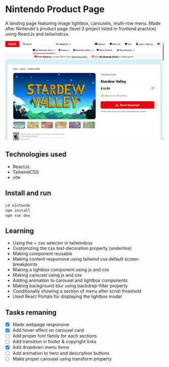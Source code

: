 # Nintendo Product Page
A landing page featuring image lightbox, carousels, multi-row menu. Made after Nintendo's product page (level 3 project listed in frontend practice) using ReactJs and tailwindcss.

![Nintendo_product_page](./src/assets/nintendo.png)

## Technologies used
- ReactJs
- TailwindCSS
- vite

## Install and run 
```
cd nintendo
npm install
npm run dev
```

## Learning
- Using the + css selector in tailwindcss
- Customizing the css text-decoration property (underline)
- Making component reusable
- Making content responsive using tailwind css default screen breakpoints
- Making a lightbox component using js and css
- Making carousel using js and css
- Adding animation to carousel and lightbox components
- Making background blur using backdrop-filter property
- Conditionally showing a section of menu after scroll threshold
- Used React Portals for displaying the lightbox modal

## Tasks remaning
- [x] Made webpage responsive
- [x] Add hover effect on carousel card
- [ ] Add proper font family for each sections
- [ ] Add transition in footer & copyright links
- [x] Add dropdown menu items
- [ ] Add animation to hero and description buttons
- [ ] Make proper carousel using transform property